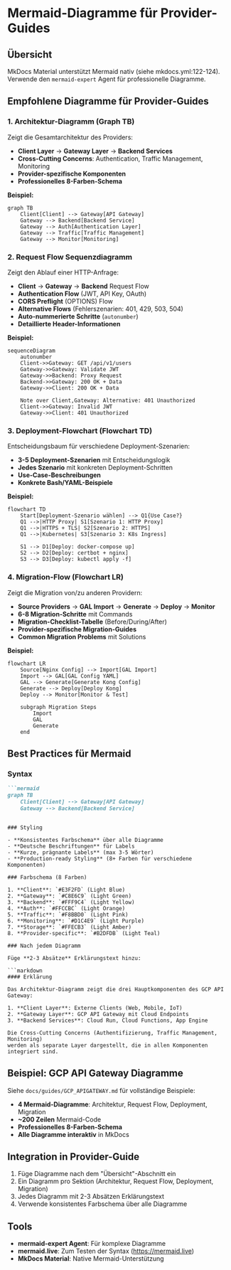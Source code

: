 # Mermaid-Diagramme für Provider-Guides

## Übersicht

MkDocs Material unterstützt Mermaid nativ (siehe mkdocs.yml:122-124). Verwende den `mermaid-expert` Agent für professionelle Diagramme.

## Empfohlene Diagramme für Provider-Guides

### 1. Architektur-Diagramm (Graph TB)

Zeigt die Gesamtarchitektur des Providers:

- **Client Layer** → **Gateway Layer** → **Backend Services**
- **Cross-Cutting Concerns**: Authentication, Traffic Management, Monitoring
- **Provider-spezifische Komponenten**
- **Professionelles 8-Farben-Schema**

**Beispiel:**
```mermaid
graph TB
    Client[Client] --> Gateway[API Gateway]
    Gateway --> Backend[Backend Service]
    Gateway --> Auth[Authentication Layer]
    Gateway --> Traffic[Traffic Management]
    Gateway --> Monitor[Monitoring]
```

### 2. Request Flow Sequenzdiagramm

Zeigt den Ablauf einer HTTP-Anfrage:

- **Client** → **Gateway** → **Backend** Request Flow
- **Authentication Flow** (JWT, API Key, OAuth)
- **CORS Preflight** (OPTIONS) Flow
- **Alternative Flows** (Fehlerszenarien: 401, 429, 503, 504)
- **Auto-nummerierte Schritte** (`autonumber`)
- **Detaillierte Header-Informationen**

**Beispiel:**
```mermaid
sequenceDiagram
    autonumber
    Client->>Gateway: GET /api/v1/users
    Gateway->>Gateway: Validate JWT
    Gateway->>Backend: Proxy Request
    Backend->>Gateway: 200 OK + Data
    Gateway->>Client: 200 OK + Data

    Note over Client,Gateway: Alternative: 401 Unauthorized
    Client->>Gateway: Invalid JWT
    Gateway->>Client: 401 Unauthorized
```

### 3. Deployment-Flowchart (Flowchart TD)

Entscheidungsbaum für verschiedene Deployment-Szenarien:

- **3-5 Deployment-Szenarien** mit Entscheidungslogik
- **Jedes Szenario** mit konkreten Deployment-Schritten
- **Use-Case-Beschreibungen**
- **Konkrete Bash/YAML-Beispiele**

**Beispiel:**
```mermaid
flowchart TD
    Start[Deployment-Szenario wählen] --> Q1{Use Case?}
    Q1 -->|HTTP Proxy| S1[Szenario 1: HTTP Proxy]
    Q1 -->|HTTPS + TLS| S2[Szenario 2: HTTPS]
    Q1 -->|Kubernetes| S3[Szenario 3: K8s Ingress]

    S1 --> D1[Deploy: docker-compose up]
    S2 --> D2[Deploy: certbot + nginx]
    S3 --> D3[Deploy: kubectl apply -f]
```

### 4. Migration-Flow (Flowchart LR)

Zeigt die Migration von/zu anderen Providern:

- **Source Providers** → **GAL Import** → **Generate** → **Deploy** → **Monitor**
- **6-8 Migration-Schritte** mit Commands
- **Migration-Checklist-Tabelle** (Before/During/After)
- **Provider-spezifische Migration-Guides**
- **Common Migration Problems** mit Solutions

**Beispiel:**
```mermaid
flowchart LR
    Source[Nginx Config] --> Import[GAL Import]
    Import --> GAL[GAL Config YAML]
    GAL --> Generate[Generate Kong Config]
    Generate --> Deploy[Deploy Kong]
    Deploy --> Monitor[Monitor & Test]

    subgraph Migration Steps
        Import
        GAL
        Generate
    end
```

## Best Practices für Mermaid

### Syntax

```markdown
```mermaid
graph TB
    Client[Client] --> Gateway[API Gateway]
    Gateway --> Backend[Backend Service]
```
```

### Styling

- **Konsistentes Farbschema** über alle Diagramme
- **Deutsche Beschriftungen** für Labels
- **Kurze, prägnante Labels** (max 3-5 Wörter)
- **Production-ready Styling** (8+ Farben für verschiedene Komponenten)

### Farbschema (8 Farben)

1. **Client**: `#E3F2FD` (Light Blue)
2. **Gateway**: `#C8E6C9` (Light Green)
3. **Backend**: `#FFF9C4` (Light Yellow)
4. **Auth**: `#FFCCBC` (Light Orange)
5. **Traffic**: `#F8BBD0` (Light Pink)
6. **Monitoring**: `#D1C4E9` (Light Purple)
7. **Storage**: `#FFECB3` (Light Amber)
8. **Provider-specific**: `#B2DFDB` (Light Teal)

### Nach jedem Diagramm

Füge **2-3 Absätze** Erklärungstext hinzu:

```markdown
#### Erklärung

Das Architektur-Diagramm zeigt die drei Hauptkomponenten des GCP API Gateway:

1. **Client Layer**: Externe Clients (Web, Mobile, IoT)
2. **Gateway Layer**: GCP API Gateway mit Cloud Endpoints
3. **Backend Services**: Cloud Run, Cloud Functions, App Engine

Die Cross-Cutting Concerns (Authentifizierung, Traffic Management, Monitoring)
werden als separate Layer dargestellt, die in allen Komponenten integriert sind.
```

## Beispiel: GCP API Gateway Diagramme

Siehe `docs/guides/GCP_APIGATEWAY.md` für vollständige Beispiele:

- **4 Mermaid-Diagramme**: Architektur, Request Flow, Deployment, Migration
- **~200 Zeilen** Mermaid-Code
- **Professionelles 8-Farben-Schema**
- **Alle Diagramme interaktiv** in MkDocs

## Integration in Provider-Guide

1. Füge Diagramme nach dem "Übersicht"-Abschnitt ein
2. Ein Diagramm pro Sektion (Architektur, Request Flow, Deployment, Migration)
3. Jedes Diagramm mit 2-3 Absätzen Erklärungstext
4. Verwende konsistentes Farbschema über alle Diagramme

## Tools

- **mermaid-expert Agent**: Für komplexe Diagramme
- **mermaid.live**: Zum Testen der Syntax (https://mermaid.live)
- **MkDocs Material**: Native Mermaid-Unterstützung
